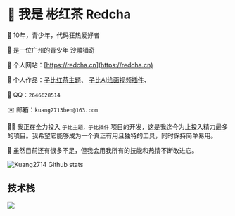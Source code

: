 # 👋 我是 彬红茶 Redcha

🌈 10年，青少年，代码狂热爱好者

🌝 是一位广州的青少年 沙雕猎奇

🏡 个人网站：[https://redcha.cn](https://redcha.cn)

🎉 个人作品：[子比红茶主题](https://blog.redcha.cn/product/红茶子主题)、
[子比AI绘画视频插件](https://blog.redcha.cn/product/子比AI绘画视频插件)、

💬 QQ：`2646628514`

✉️ 邮箱：`kuang2713ben@163.com`

👨‍💻 我正在全力投入 `子比主题，子比插件` 项目的开发，这是我迄今为止投入精力最多的项目。我希望它能够成为一个真正有用且独特的工具，同时保持简单易用。

🌱 虽然目前还有很多不足，但我会用我所有的技能和热情不断改进它。

![Kuang2714 Github stats](https://github-readme-stats.vercel.app/api?username=kuang2714&show_icons=true&theme=transparent)

## 技术栈

<p align="left">
  <a href="https://skillicons.dev">
    <img src="https://skillicons.dev/icons?i=html,css,javascript,typescript,jquery,less,scss,tailwind,react,nextjs,remix,redux,vue,nuxt,pinia,electron,webpack,vite,npm,yarn,pnpm,md,git,github,java,spring,maven,python,flask,express,nodejs,nestjs,prisma,mysql,redis,vercel,docker,linux,vscode,idea,webstorm,pycharm,postman,ps" />
  </a>
</p>
